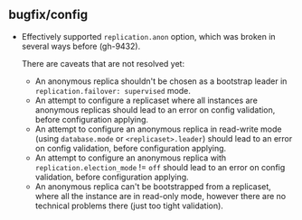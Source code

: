 ## bugfix/config

* Effectively supported `replication.anon` option, which was broken in several
  ways before (gh-9432).

  There are caveats that are not resolved yet:

  * An anonymous replica shouldn't be chosen as a bootstrap leader in
    `replication.failover: supervised` mode.
  * An attempt to configure a replicaset where all instances are anonymous
    replicas should lead to an error on config validation, before configuration
    applying.
  * An attempt to configure an anonymous replica in read-write mode (using
    `database.mode` or `<replicaset>.leader`) should lead to an error on config
    validation, before configuration applying.
  * An attempt to configure an anonymous replica with
    `replication.election_mode` != `off` should lead to an error on config
    validation, before configuration applying.
  * An anonymous replica can't be bootstrapped from a replicaset, where all the
    instance are in read-only mode, however there are no technical problems
    there (just too tight validation).
